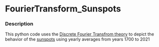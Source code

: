 # FourierTransform_Sunspots

### Description
This python code uses the [Discrete Fourier Transfrom theory](https://en.wikipedia.org/wiki/Discrete_Fourier_transform) to depict the behavior of the 
[sunspots](https://www.swpc.noaa.gov/phenomena/sunspotssolar-cycle) using yearly averages from years 1700 to 2021
